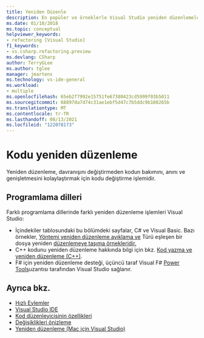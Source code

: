 ```yaml
---
title: Yeniden Düzenle
description: En popüler ve örneklerle Visual Studio yeniden düzenlemelerini yeniden düzenleme.
ms.date: 01/10/2018
ms.topic: conceptual
helpviewer_keywords:
- refactoring [Visual Studio]
f1_keywords:
- vs.csharp.refactoring.preview
ms.devlang: CSharp
author: TerryGLee
ms.author: tglee
manager: jmartens
ms.technology: vs-ide-general
ms.workload:
- multiple
ms.openlocfilehash: 65eb2f7992e15751fe67380423cd5999f03b5011
ms.sourcegitcommit: 68897da7d74c31ae1ebf5d47c7b5ddc9b108265b
ms.translationtype: MT
ms.contentlocale: tr-TR
ms.lasthandoff: 08/13/2021
ms.locfileid: "122078173"
---
```

# <a name="refactor-code"></a>Kodu yeniden düzenleme

Yeniden düzenleme, davranışını değiştirmeden kodun bakımını, anını ve genişletmesini kolaylaştırmak için kodu değiştirme işlemidir.

## <a name="programming-languages"></a>Programlama dilleri

Farklı programlama dillerinde farklı yeniden düzenleme işlemleri Visual Studio:

- İçindekiler tablosundaki bu bölümdeki sayfalar, C# ve Visual Basic. Bazı örnekler, [Yöntemi yeniden düzenleme ayıklama ve](reference/extract-method.md) Türü eşleşen bir dosya yeniden [düzenlemeye taşıma örnekleridir.](reference/move-type-to-matching-file.md)
- C++ kodunu yeniden düzenleme hakkında bilgi için bkz. [Kod yazma ve yeniden düzenleme (C++)](/cpp/ide/writing-and-refactoring-code-cpp).
- F# için yeniden düzenleme desteği, üçüncü taraf Visual F# [Power Tools](https://marketplace.visualstudio.com/items?itemName=FSharpSoftwareFoundation.VisualFPowerTools)uzantısı tarafından Visual Studio sağlanır.

## <a name="see-also"></a>Ayrıca bkz.

- [Hızlı Eylemler](../ide/quick-actions.md)
- [Visual Studio IDE](../get-started/visual-studio-ide.md)
- [Kod düzenleyicisinin özellikleri](../ide/writing-code-in-the-code-and-text-editor.md)
- [Değişiklikleri önizleme](../ide/preview-changes.md)
- [Yeniden düzenleme (Mac için Visual Studio)](/visualstudio/mac/refactoring)
